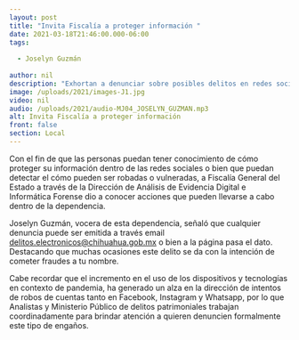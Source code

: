 ```yaml
---
layout: post
title: "Invita Fiscalía a proteger información "
date: 2021-03-18T21:46:00.000-06:00
tags:
  
  - Joselyn Guzmán
  
author: nil
description: "Exhortan a denunciar sobre posibles delitos en redes sociales."
image: /uploads/2021/images-J1.jpg
video: nil
audio: /uploads/2021/audio-MJ04_JOSELYN_GUZMAN.mp3
alt: Invita Fiscalía a proteger información 
front: false
section: Local
---
```


Con el fin de que las personas puedan tener conocimiento de cómo proteger su información dentro de las redes sociales o bien que puedan detectar el cómo pueden ser robadas o vulneradas, a Fiscalía General del Estado a través de la Dirección de Análisis de Evidencia Digital e Informática Forense dio a conocer acciones que pueden llevarse a cabo dentro de la dependencia.

Joselyn Guzmán, vocera de esta dependencia, señaló que cualquier denuncia puede ser emitida a través email delitos.electronicos@chihuahua.gob.mx o bien a la página pasa el dato. Destacando que muchas ocasiones este delito se da con la intención de cometer fraudes a tu nombre.

Cabe recordar que el incremento en el uso de los dispositivos y tecnologías en contexto de pandemia, ha generado un alza en la dirección de intentos de robos de cuentas tanto en Facebook, Instagram y Whatsapp, por lo que Analistas y Ministerio Público de delitos patrimoniales trabajan coordinadamente para brindar atención a quieren denuncien formalmente este tipo de engaños.
